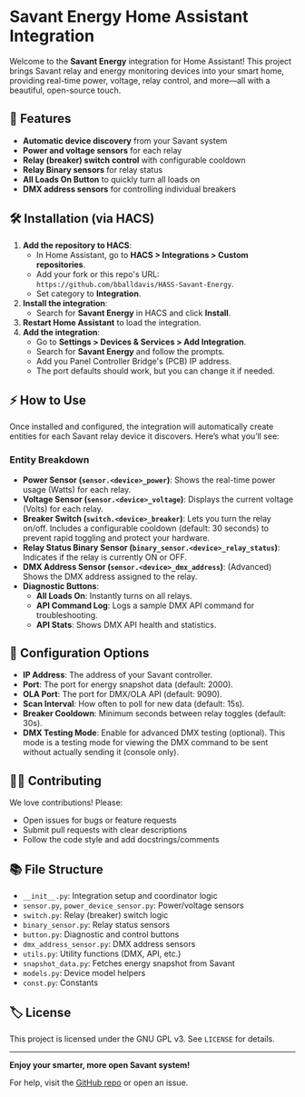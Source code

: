 # Savant Energy Home Assistant Integration

Welcome to the **Savant Energy** integration for Home Assistant! This project brings Savant relay and energy monitoring devices into your smart home, providing real-time power, voltage, relay control, and more—all with a beautiful, open-source touch.

## 🚀 Features
- **Automatic device discovery** from your Savant system
- **Power and voltage sensors** for each relay
- **Relay (breaker) switch control** with configurable cooldown
- **Relay Binary sensors** for relay status
- **All Loads On Button** to quickly turn all loads on
- **DMX address sensors** for controlling individual breakers

## 🛠️ Installation (via HACS)
1. **Add the repository to HACS**:
   - In Home Assistant, go to **HACS > Integrations > Custom repositories**.
   - Add your fork or this repo's URL: `https://github.com/bballdavis/HASS-Savant-Energy`.
   - Set category to **Integration**.
2. **Install the integration**:
   - Search for **Savant Energy** in HACS and click **Install**.
3. **Restart Home Assistant** to load the integration.
4. **Add the integration**:
   - Go to **Settings > Devices & Services > Add Integration**.
   - Search for **Savant Energy** and follow the prompts.
   - Add you Panel Controller Bridge's (PCB) IP address.
   - The port defaults should work, but you can change it if needed.

## ⚡ How to Use
Once installed and configured, the integration will automatically create entities for each Savant relay device it discovers. Here’s what you’ll see:

### Entity Breakdown
- **Power Sensor (`sensor.<device>_power`)**: Shows the real-time power usage (Watts) for each relay.
- **Voltage Sensor (`sensor.<device>_voltage`)**: Displays the current voltage (Volts) for each relay.
- **Breaker Switch (`switch.<device>_breaker`)**: Lets you turn the relay on/off. Includes a configurable cooldown (default: 30 seconds) to prevent rapid toggling and protect your hardware.
- **Relay Status Binary Sensor (`binary_sensor.<device>_relay_status`)**: Indicates if the relay is currently ON or OFF.
- **DMX Address Sensor (`sensor.<device>_dmx_address`)**: (Advanced) Shows the DMX address assigned to the relay.
- **Diagnostic Buttons**:
  - **All Loads On**: Instantly turns on all relays.
  - **API Command Log**: Logs a sample DMX API command for troubleshooting.
  - **API Stats**: Shows DMX API health and statistics.

## 📝 Configuration Options
- **IP Address**: The address of your Savant controller.
- **Port**: The port for energy snapshot data (default: 2000).
- **OLA Port**: The port for DMX/OLA API (default: 9090).
- **Scan Interval**: How often to poll for new data (default: 15s).
- **Breaker Cooldown**: Minimum seconds between relay toggles (default: 30s).
- **DMX Testing Mode**: Enable for advanced DMX testing (optional). This mode is a testing mode for viewing the DMX command to be sent without actually sending it (console only).

## 🧑‍💻 Contributing
We love contributions! Please:
- Open issues for bugs or feature requests
- Submit pull requests with clear descriptions
- Follow the code style and add docstrings/comments

## 📚 File Structure
- `__init__.py`: Integration setup and coordinator logic
- `sensor.py`, `power_device_sensor.py`: Power/voltage sensors
- `switch.py`: Relay (breaker) switch logic
- `binary_sensor.py`: Relay status sensors
- `button.py`: Diagnostic and control buttons
- `dmx_address_sensor.py`: DMX address sensors
- `utils.py`: Utility functions (DMX, API, etc.)
- `snapshot_data.py`: Fetches energy snapshot from Savant
- `models.py`: Device model helpers
- `const.py`: Constants

## 🏷️ License
This project is licensed under the GNU GPL v3. See `LICENSE` for details.

---

**Enjoy your smarter, more open Savant system!**

For help, visit the [GitHub repo](https://github.com/bballdavis/HASS-Savant-Energy) or open an issue.
